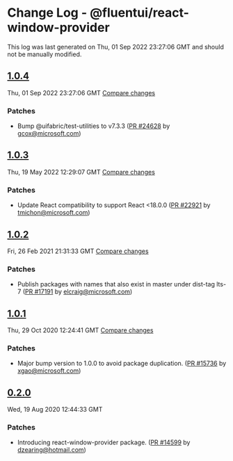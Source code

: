 # Change Log - @fluentui/react-window-provider

This log was last generated on Thu, 01 Sep 2022 23:27:06 GMT and should not be manually modified.

<!-- Start content -->

## [1.0.4](https://github.com/microsoft/fluentui/tree/@fluentui/react-window-provider_v1.0.4)

Thu, 01 Sep 2022 23:27:06 GMT 
[Compare changes](https://github.com/microsoft/fluentui/compare/@fluentui/react-window-provider_v1.0.3..@fluentui/react-window-provider_v1.0.4)

### Patches

- Bump @uifabric/test-utilities to v7.3.3 ([PR #24628](https://github.com/microsoft/fluentui/pull/24628) by gcox@microsoft.com)

## [1.0.3](https://github.com/microsoft/fluentui/tree/@fluentui/react-window-provider_v1.0.3)

Thu, 19 May 2022 12:29:07 GMT 
[Compare changes](https://github.com/microsoft/fluentui/compare/@fluentui/react-window-provider_v1.0.2..@fluentui/react-window-provider_v1.0.3)

### Patches

- Update React compatibility to support React <18.0.0 ([PR #22921](https://github.com/microsoft/fluentui/pull/22921) by tmichon@microsoft.com)

## [1.0.2](https://github.com/microsoft/fluentui/tree/@fluentui/react-window-provider_v1.0.2)

Fri, 26 Feb 2021 21:31:33 GMT 
[Compare changes](https://github.com/microsoft/fluentui/compare/@fluentui/react-window-provider_v1.0.1..@fluentui/react-window-provider_v1.0.2)

### Patches

- Publish packages with names that also exist in master under dist-tag lts-7 ([PR #17191](https://github.com/microsoft/fluentui/pull/17191) by elcraig@microsoft.com)

## [1.0.1](https://github.com/microsoft/fluentui/tree/@fluentui/react-window-provider_v1.0.1)

Thu, 29 Oct 2020 12:24:41 GMT 
[Compare changes](https://github.com/microsoft/fluentui/compare/@fluentui/react-window-provider_v0.3.2..@fluentui/react-window-provider_v1.0.1)

### Patches

- Major bump version to 1.0.0 to avoid package duplication. ([PR #15736](https://github.com/microsoft/fluentui/pull/15736) by xgao@microsoft.com)

## [0.2.0](https://github.com/microsoft/fluentui/tree/@fluentui/react-window-provider_v0.2.0)

Wed, 19 Aug 2020 12:44:33 GMT

### Patches

- Introducing react-window-provider package. ([PR #14599](https://github.com/microsoft/fluentui/pull/14599) by dzearing@hotmail.com)
